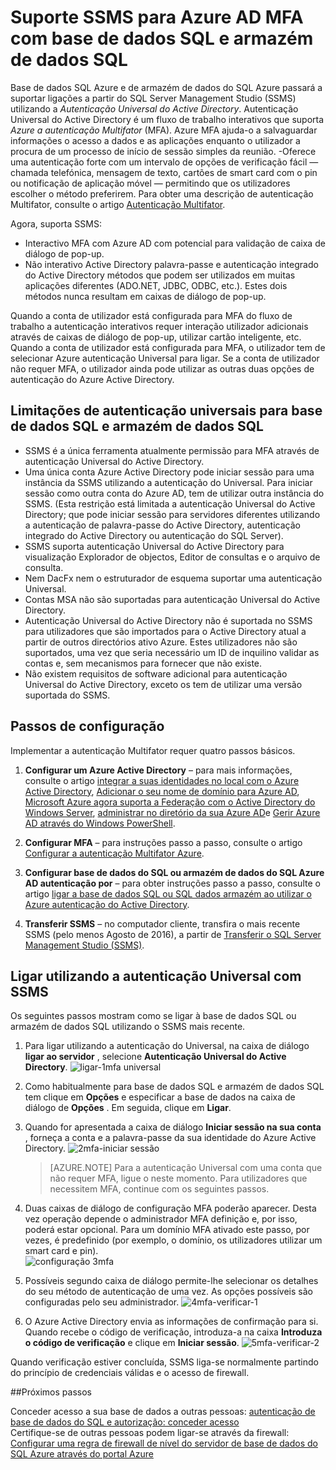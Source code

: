 <properties
   pageTitle="SSMS suporte para o Azure AD MFA com base de dados SQL e armazém de dados SQL | Microsoft Azure"
   description="Utilize a autenticação estimadas são aplicadas Multi com SSMS para base de dados SQL e armazém de dados SQL."
   services="sql-database"
   documentationCenter=""
   authors="BYHAM"
   manager="jhubbard"
   editor=""
   tags=""/>

<tags
   ms.service="sql-database"
   ms.devlang="na"
   ms.topic="article"
   ms.tgt_pltfrm="na"
   ms.workload="data-management"
   ms.date="10/04/2016"
   ms.author="rick.byham@microsoft.com"/>

# <a name="ssms-support-for-azure-ad-mfa-with-sql-database-and-sql-data-warehouse"></a>Suporte SSMS para Azure AD MFA com base de dados SQL e armazém de dados SQL

Base de dados SQL Azure e de armazém de dados do SQL Azure passará a suportar ligações a partir do SQL Server Management Studio (SSMS) utilizando a *Autenticação Universal do Active Directory*. Autenticação Universal do Active Directory é um fluxo de trabalho interativos que suporta *Azure a autenticação Multifator* (MFA). Azure MFA ajuda-o a salvaguardar informações o acesso a dados e as aplicações enquanto o utilizador a procura de um processo de início de sessão simples da reunião. -Oferece uma autenticação forte com um intervalo de opções de verificação fácil — chamada telefónica, mensagem de texto, cartões de smart card com o pin ou notificação de aplicação móvel — permitindo que os utilizadores escolher o método preferirem. Para obter uma descrição de autenticação Multifator, consulte o artigo [Autenticação Multifator](../multi-factor-authentication/multi-factor-authentication.md).

Agora, suporta SSMS:

- Interactivo MFA com Azure AD com potencial para validação de caixa de diálogo de pop-up.
- Não interativo Active Directory palavra-passe e autenticação integrado do Active Directory métodos que podem ser utilizados em muitas aplicações diferentes (ADO.NET, JDBC, ODBC, etc.). Estes dois métodos nunca resultam em caixas de diálogo de pop-up.

Quando a conta de utilizador está configurada para MFA do fluxo de trabalho a autenticação interativos requer interação utilizador adicionais através de caixas de diálogo de pop-up, utilizar cartão inteligente, etc. Quando a conta de utilizador está configurada para MFA, o utilizador tem de selecionar Azure autenticação Universal para ligar. Se a conta de utilizador não requer MFA, o utilizador ainda pode utilizar as outras duas opções de autenticação do Azure Active Directory.

## <a name="universal-authentication-limitations-for-sql-database-and-sql-data-warehouse"></a>Limitações de autenticação universais para base de dados SQL e armazém de dados SQL

- SSMS é a única ferramenta atualmente permissão para MFA através de autenticação Universal do Active Directory.
- Uma única conta Azure Active Directory pode iniciar sessão para uma instância da SSMS utilizando a autenticação do Universal. Para iniciar sessão como outra conta do Azure AD, tem de utilizar outra instância do SSMS. (Esta restrição está limitada a autenticação Universal do Active Directory; que pode iniciar sessão para servidores diferentes utilizando a autenticação de palavra-passe do Active Directory, autenticação integrado do Active Directory ou autenticação do SQL Server).
- SSMS suporta autenticação Universal do Active Directory para visualização Explorador de objectos, Editor de consultas e o arquivo de consulta.
- Nem DacFx nem o estruturador de esquema suportar uma autenticação Universal.
- Contas MSA não são suportadas para autenticação Universal do Active Directory.
- Autenticação Universal do Active Directory não é suportada no SSMS para utilizadores que são importados para o Active Directory atual a partir de outros directórios ativo Azure. Estes utilizadores não são suportados, uma vez que seria necessário um ID de inquilino validar as contas e, sem mecanismos para fornecer que não existe.
- Não existem requisitos de software adicional para autenticação Universal do Active Directory, exceto os tem de utilizar uma versão suportada do SSMS.

## <a name="configuration-steps"></a>Passos de configuração

Implementar a autenticação Multifator requer quatro passos básicos.

1. **Configurar um Azure Active Directory** – para mais informações, consulte o artigo [integrar a suas identidades no local com o Azure Active Directory](../active-directory/active-directory-aadconnect.md), [Adicionar o seu nome de domínio para Azure AD](https://azure.microsoft.com/blog/2012/11/28/windows-azure-now-supports-federation-with-windows-server-active-directory/), [Microsoft Azure agora suporta a Federação com o Active Directory do Windows Server](https://azure.microsoft.com/blog/2012/11/28/windows-azure-now-supports-federation-with-windows-server-active-directory/), [administrar no diretório da sua Azure AD](https://msdn.microsoft.com/library/azure/hh967611.aspx)e [Gerir Azure AD através do Windows PowerShell](https://msdn.microsoft.com/library/azure/jj151815.aspx).

2. **Configurar MFA** – para instruções passo a passo, consulte o artigo [Configurar a autenticação Multifator Azure](../multi-factor-authentication/multi-factor-authentication-whats-next.md). 

3. **Configurar base de dados do SQL ou armazém de dados do SQL Azure AD autenticação por** – para obter instruções passo a passo, consulte o artigo [ligar a base de dados SQL ou SQL dados armazém ao utilizar o Azure autenticação do Active Directory](sql-database-aad-authentication.md).

4. **Transferir SSMS** – no computador cliente, transfira o mais recente SSMS (pelo menos Agosto de 2016), a partir de [Transferir o SQL Server Management Studio (SSMS)](https://msdn.microsoft.com/library/mt238290.aspx).

## <a name="connecting-by-using-universal-authentication-with-ssms"></a>Ligar utilizando a autenticação Universal com SSMS

Os seguintes passos mostram como se ligar à base de dados SQL ou armazém de dados SQL utilizando o SSMS mais recente.

1. Para ligar utilizando a autenticação do Universal, na caixa de diálogo **ligar ao servidor** , selecione **Autenticação Universal do Active Directory**.
![ligar-1mfa universal][1]

2. Como habitualmente para base de dados SQL e armazém de dados SQL tem clique em **Opções** e especificar a base de dados na caixa de diálogo de **Opções** . Em seguida, clique em **Ligar**.
3. Quando for apresentada a caixa de diálogo **Iniciar sessão na sua conta** , forneça a conta e a palavra-passe da sua identidade do Azure Active Directory.
![2mfa-iniciar sessão][2]

    > [AZURE.NOTE] Para a autenticação Universal com uma conta que não requer MFA, ligue o neste momento. Para utilizadores que necessitem MFA, continue com os seguintes passos.
 
4. Duas caixas de diálogo de configuração MFA poderão aparecer. Desta vez operação depende o administrador MFA definição e, por isso, poderá estar opcional. Para um domínio MFA ativado este passo, por vezes, é predefinido (por exemplo, o domínio, os utilizadores utilizar um smart card e pin).  
![configuração 3mfa][3]

5. Possíveis segundo caixa de diálogo permite-lhe selecionar os detalhes do seu método de autenticação de uma vez. As opções possíveis são configuradas pelo seu administrador.
![4mfa-verificar-1][4]
 
6. O Azure Active Directory envia as informações de confirmação para si. Quando recebe o código de verificação, introduza-a na caixa **Introduza o código de verificação** e clique em **Iniciar sessão**.
![5mfa-verificar-2][5]

Quando verificação estiver concluída, SSMS liga-se normalmente partindo do princípio de credenciais válidas e o acesso de firewall.

##<a name="next-steps"></a>Próximos passos  

Conceder acesso a sua base de dados a outras pessoas: [autenticação de base de dados do SQL e autorização: conceder acesso](sql-database-manage-logins.md)  
Certifique-se de outras pessoas podem ligar-se através da firewall: [Configurar uma regra de firewall de nível do servidor de base de dados do SQL Azure através do portal Azure](sql-database-configure-firewall-settings.md)


[1]: ./media/sql-database-ssms-mfa-auth/1mfa-universal-connect.png
[2]: ./media/sql-database-ssms-mfa-auth/2mfa-sign-in.png
[3]: ./media/sql-database-ssms-mfa-auth/3mfa-setup.png
[4]: ./media/sql-database-ssms-mfa-auth/4mfa-verify-1.png
[5]: ./media/sql-database-ssms-mfa-auth/5mfa-verify-2.png

